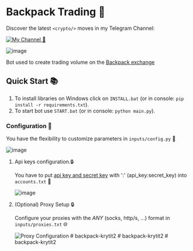 # Backpack Trading 🔹


Discover the latest `<crypto/>` moves in my Telegram Channel:

[![My Channel 🥰](https://img.shields.io/badge/Web3_Enjoyer_|_Subscribe_🥰-0A66C2?style=for-the-badge&logo=telegram&logoColor=white)](https://t.me/web3_enjoyer_club) 

![image](https://github.com/opensolmap/solmap/assets/58307006/2bb4c3a8-d009-4647-8c9a-50d2eaa53534)

Bot used to create trading volume on the [Backpack exchange](https://backpack.exchange/refer/binance)
## Quick Start 📚
   1. To install libraries on Windows click on `INSTALL.bat` (or in console: `pip install -r requirements.txt`).
   2. To start bot use `START.bat` (or in console: `python main.py`).

### Configuration 📧

You have the flexibility to customize parameters in `inputs/config.py` 🧬

![image](https://github.com/MsLolita/backpack-volume-auto/assets/58307006/c0456b43-c267-4926-8e51-ca0fb57b4020)

1. Api keys configuration.🔒

   You have to put [api key and secret key](https://backpack.exchange/settings/api-keys) with ':' (api_key:secret_key) into `accounts.txt` 🧬
   
   ![image](https://github.com/MsLolita/pybackpack/assets/58307006/910e8383-c7cc-4336-8829-69ad5fe24996)

2. (Optional) Proxy Setup 🔒

   Configure your proxies with the *ANY* (socks, http/s, ...) format in `inputs/proxies.txt` 🌐

   ![Proxy Configuration](https://github.com/MsLolita/VeloData/assets/58307006/a2c95484-52b6-497a-b89e-73b89d953d8c)
#   b a c k p a c k - k r y t i t 2  
 #   b a c k p a c k - k r y t i t 2  
 #   b a c k p a c k - k r y t i t 2  
 